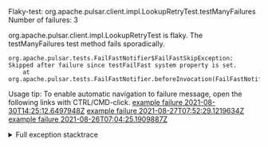        
Flaky-test: org.apache.pulsar.client.impl.LookupRetryTest.testManyFailures
Number of failures: 3

org.apache.pulsar.client.impl.LookupRetryTest is flaky. The testManyFailures test method fails sporadically.

```
org.apache.pulsar.tests.FailFastNotifier$FailFastSkipException: Skipped after failure since testFailFast system property is set.
	at org.apache.pulsar.tests.FailFastNotifier.beforeInvocation(FailFastNotifier.java:88)

```

Usage tip: To enable automatic navigation to failure message, open the following links with CTRL/CMD-click.
[example failure 2021-08-30T14:25:12.6497948Z](https://github.com/apache/pulsar/runs/3462661639?check_suite_focus=true#step:9:1313)
[example failure 2021-08-27T07:52:29.1219634Z](https://github.com/apache/pulsar/runs/3440855061?check_suite_focus=true#step:9:1310)
[example failure 2021-08-26T07:04:25.1909887Z](https://github.com/apache/pulsar/runs/3429892062?check_suite_focus=true#step:9:1270)


<details>
<summary>Full exception stacktrace</summary>
<code><pre>
org.apache.pulsar.tests.FailFastNotifier$FailFastSkipException: Skipped after failure since testFailFast system property is set.
	at org.apache.pulsar.tests.FailFastNotifier.beforeInvocation(FailFastNotifier.java:88)

</pre></code>
</details>


